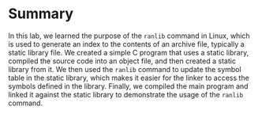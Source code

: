 # Summary

In this lab, we learned the purpose of the `ranlib` command in Linux, which is used to generate an index to the contents of an archive file, typically a static library file. We created a simple C program that uses a static library, compiled the source code into an object file, and then created a static library from it. We then used the `ranlib` command to update the symbol table in the static library, which makes it easier for the linker to access the symbols defined in the library. Finally, we compiled the main program and linked it against the static library to demonstrate the usage of the `ranlib` command.
